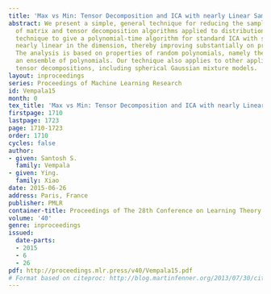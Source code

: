 ```yaml
---
title: 'Max vs Min: Tensor Decomposition and ICA with nearly Linear Sample Complexity'
abstract: We present a simple, general technique for reducing the sample complexity
  of matrix and tensor decomposition algorithms applied to distributions. We use the
  technique to give a polynomial-time algorithm for standard ICA with sample complexity
  nearly linear in the dimension, thereby improving substantially on previous bounds.
  The analysis is based on properties of random polynomials, namely the spacings of
  an ensemble of polynomials. Our technique also applies to other applications of
  tensor decompositions, including spherical Gaussian mixture models.
layout: inproceedings
series: Proceedings of Machine Learning Research
id: Vempala15
month: 0
tex_title: 'Max vs Min: Tensor Decomposition and ICA with nearly Linear Sample Complexity'
firstpage: 1710
lastpage: 1723
page: 1710-1723
order: 1710
cycles: false
author:
- given: Santosh S.
  family: Vempala
- given: Ying.
  family: Xiao
date: 2015-06-26
address: Paris, France
publisher: PMLR
container-title: Proceedings of The 28th Conference on Learning Theory
volume: '40'
genre: inproceedings
issued:
  date-parts:
  - 2015
  - 6
  - 26
pdf: http://proceedings.mlr.press/v40/Vempala15.pdf
# Format based on citeproc: http://blog.martinfenner.org/2013/07/30/citeproc-yaml-for-bibliographies/
---
```

